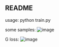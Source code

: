 ## README

usage: python train.py

some samples:
![image](https://github.com/user-attachments/assets/e30fc2db-5904-4c41-8728-e1f78fc95f93)

G loss:
![image](https://github.com/user-attachments/assets/a7736d8f-9886-447e-b2d9-bd360f9eacfe)
